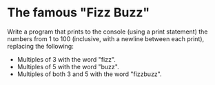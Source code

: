 # The famous "Fizz Buzz"

Write a program that prints to the console (using a print statement) the numbers from 1 to 100 (inclusive, with a newline between each print), replacing the following:

* Multiples of 3 with the word "fizz".
* Multiples of 5 with the word "buzz".
* Multiples of both 3 and 5 with the word "fizzbuzz".

